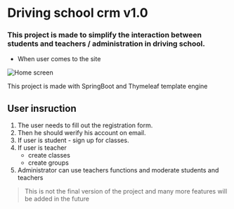 # Driving school crm v1.0
### This project is made to simplify the interaction between students and teachers / administration in driving school.

- When user comes to the site

![Home screen](https://user-images.githubusercontent.com/50050960/127661417-7631beca-ff97-4701-b13d-6f8c5a7dacd4.png)

This project is made with SpringBoot and Thymeleaf template engine

## User insruction

1. The user needs to fill out the registration form.
2. Then he should werify his account on email.
3. If user is student - sign up for classes.
4. If user is teacher
    - create classes
    - create groups
5. Administrator can use teachers functions and moderate students and teachers

>This is not the final version of the project and many more features will be added in the future
